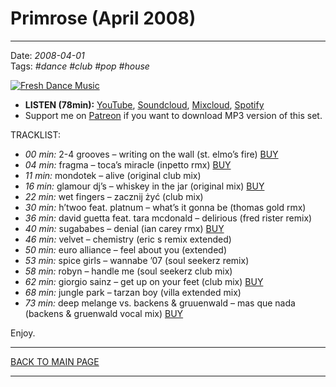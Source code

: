 # Primrose (April 2008)

----

Date: *2008-04-01*  
Tags: *#dance* *#club* *#pop* *#house*  

[![Fresh Dance Music](https://thumbnailer.mixcloud.com/unsafe/390x390/extaudio/8/3/0/f/bc9e-d241-4537-97e0-3a140a2feefc)](https://youtu.be/d3tK1HZXAIE)

* **LISTEN (78min):** [YouTube](https://youtu.be/d3tK1HZXAIE), [Soundcloud](https://soundcloud.com/freshdancemusic8/primrose-april-2008?si=1b761d39d0e64684bc64de19b70ae73c&utm_source=clipboard&utm_medium=text&utm_campaign=social_sharing), [Mixcloud](http://www.mixcloud.com/FreshDanceMusic/primrose-april-2008/), [Spotify](https://open.spotify.com/playlist/3N1sPOVKh7ZOMSREDFRzXP?si=c13c5cb649884a1c)
* Support me on [Patreon](https://www.patreon.com/shivioua) if you want to download MP3 version of this set.

TRACKLIST:  

* _00 min:_ 2-4 grooves – writing on the wall (st. elmo’s fire) 
<a href="https://itunes.apple.com/pl/album/writing-on-wall-st.-elmos/id273141199?i=273141281" target="_blank">BUY</a>
* _04 min:_ fragma – toca’s miracle (inpetto rmx)
<a href="https://music.apple.com/pl/album/toca-20th-anniversary-edition/1613337868" target="_blank">BUY</a>
* _11 min:_ mondotek – alive (original club mix)  
* _16 min:_ glamour dj’s – whiskey in the jar (original mix)
<a href="http://www.beatport.com/track/whisky-in-the-jar-original-mix/1102633" target="_blank">BUY</a>
* _22 min:_ wet fingers – zacznij żyć (club mix) 
* _30 min:_ h’twoo feat. platnum – what’s it gonna be (thomas gold rmx)
* _36 min:_ david guetta feat. tara mcdonald – delirious (fred rister remix)
* _40 min:_ sugababes – denial (ian carey rmx)
<a href="https://itunes.apple.com/pl/album/denial-ian-carey-vocal-mix/id275450985?i=275451022" target="_blank">BUY</a>
* _46 min:_ velvet – chemistry (eric s remix extended) 
* _50 min:_ euro alliance – feel about you (extended) 
* _53 min:_ spice girls – wannabe ’07 (soul seekerz remix) 
* _58 min:_ robyn – handle me (soul seekerz club mix)
* _62 min:_ giorgio sainz – get up on your feet (club mix)
<a href="http://www.beatport.com/track/get-up-on-your-feet-feat-k-m-club-mix/578670" target="_blank">BUY</a>
* _68 min:_ jungle park – tarzan boy (villa extended mix) 
* _73 min:_ deep melange vs. backens & gruuenwald – mas que nada (backens & gruenwald vocal mix)
<a href="https://itunes.apple.com/pl/album/mas-que-nada-backens-gruenwald/id271449344?i=271449395" target="_blank">BUY</a>

Enjoy.

----

[BACK TO MAIN PAGE](./README.md)

----
